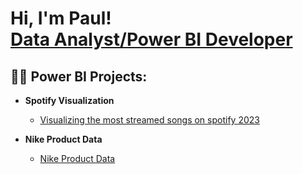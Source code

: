 <h1>Hi, I'm Paul! <br/><a href="https://github.com/poshpeck">Data Analyst/Power BI Developer</a>

<h2>👨‍💻 Power BI Projects:</h2>

- <b>Spotify Visualization</b>
  - [Visualizing the most streamed songs on spotify 2023](https://github.com/poshpeck/spotify/tree/main)
 
- <b>Nike Product Data</b>
  - [Nike Product Data](https://github.com/poshpeck/Nike-Product-Data)

